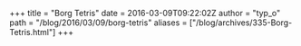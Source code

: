 +++
title = "Borg Tetris"
date = 2016-03-09T09:22:02Z
author = "typ_o"
path = "/blog/2016/03/09/borg-tetris"
aliases = ["/blog/archives/335-Borg-Tetris.html"]
+++
